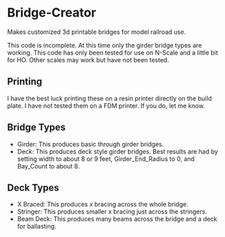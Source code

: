 # Bridge-Creator
Makes customized 3d printable bridges for model railroad use.

This code is incomplete. At this time only the girder bridge types are working.
This code has only been tested for use on N-Scale and a little bit for HO. Other
scales may work but have not been tested.

Printing
--------

I have the best luck printing these on a resin printer directly on the build plate. 
I have not tested them on a FDM printer. If you do, let me know. 

Bridge Types
------------

* Girder:   This produces basic through girder bridges.
* Deck:     This produces deck style girder bridges. 
          Best results are had by setting width to about 8 or 9 feet, 
          Girder_End_Radius to 0, and Bay_Count to about 8.

Deck Types
----------

* X Braced:   This produces x bracing across the whole bridge.
* Stringer:   This produces smaller x bracing just across the stringers.
* Beam Deck:  This produces many beams across the bridge and a deck for ballasting.


